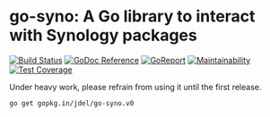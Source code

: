 # go-syno: A Go library to interact with Synology packages

[![Build Status](https://travis-ci.org/jdel/go-syno.svg?branch=master)](https://travis-ci.org/jdel/go-syno)
[![GoDoc Reference](https://img.shields.io/badge/godoc-reference-5272B4.svg)](https://godoc.org/jdel.org/go-syno)
[![GoReport](https://goreportcard.com/badge/jdel.org/go-syno)](https://goreportcard.com/report/jdel.org/go-syno)
[![Maintainability](https://api.codeclimate.com/v1/badges/8ade3c7c3bb0c072a1f0/maintainability)](https://codeclimate.com/github/jdel/go-syno/maintainability)
[![Test Coverage](https://api.codeclimate.com/v1/badges/8ade3c7c3bb0c072a1f0/test_coverage)](https://codeclimate.com/github/jdel/go-syno/test_coverage)

Under heavy work, please refrain from using it until the first release.

`go get gopkg.in/jdel/go-syno.v0`
